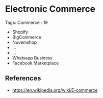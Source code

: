 # Electronic Commerce

Tags: Commerce
: 19

- Shopify
- BigCommerce
- Nuvemshop
- …
- …
- Whatsapp Business
- Facebook Marketplace

## References

- https://en.wikipedia.org/wiki/E-commerce